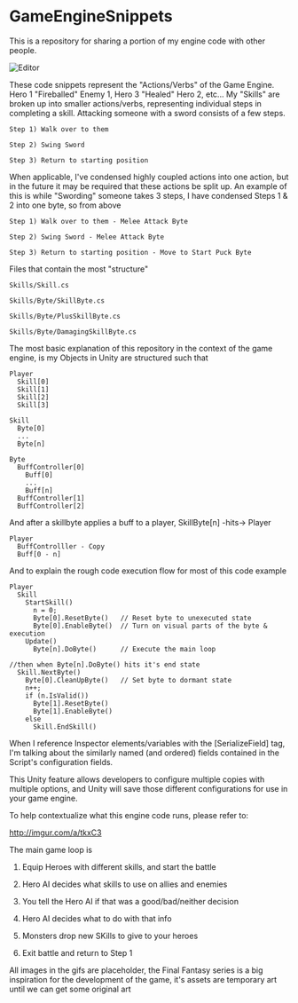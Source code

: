 # GameEngineSnippets

This is a repository for sharing a portion of my engine code with other people.

![Editor](http://i.imgur.com/PugOXns.png)

These code snippets represent the "Actions/Verbs" of the Game Engine. Hero 1 "Fireballed" Enemy 1, Hero 3 "Healed" Hero 2, etc...
My "Skills" are broken up into smaller actions/verbs, representing individual steps in completing a skill. Attacking someone with a sword consists of a few steps.
```
Step 1) Walk over to them

Step 2) Swing Sword

Step 3) Return to starting position
```
When applicable, I've condensed highly coupled actions into one action, but in the future it may be required that these actions be split up. An example of this is while "Swording" someone takes 3 steps, I have condensed Steps 1 & 2 into one byte, so from above
```
Step 1) Walk over to them - Melee Attack Byte

Step 2) Swing Sword - Melee Attack Byte

Step 3) Return to starting position - Move to Start Puck Byte
```
Files that contain the most "structure"
```
Skills/Skill.cs

Skills/Byte/SkillByte.cs

Skills/Byte/PlusSkillByte.cs

Skills/Byte/DamagingSkillByte.cs
```
The most basic explanation of this repository in the context of the game engine, is my Objects in Unity are structured such that

```
Player
  Skill[0]
  Skill[1]
  Skill[2]
  Skill[3]

Skill
  Byte[0]
  ...
  Byte[n]

Byte
  BuffController[0]
    Buff[0]
    ...
    Buff[n]
  BuffController[1]
  BuffController[2]  
```  
And after a skillbyte applies a buff to a player, SkillByte[n] -hits-> Player

```
Player
  BuffControlller - Copy
  Buff[0 - n]
```

And to explain the rough code execution flow for most of this code example

```
Player
  Skill
    StartSkill()
      n = 0;
      Byte[0].ResetByte()   // Reset byte to unexecuted state
      Byte[0].EnableByte()  // Turn on visual parts of the byte & execution
    Update()
      Byte[n].DoByte()      // Execute the main loop

//then when Byte[n].DoByte() hits it's end state
  Skill.NextByte()
    Byte[0].CleanUpByte()   // Set byte to dormant state
    n++;
    if (n.IsValid())
      Byte[1].ResetByte()
      Byte[1].EnableByte()
    else
      Skill.EndSkill()
```

When I reference Inspector elements/variables with the [SerializeField] tag, I'm talking about the similarly named (and ordered) fields contained in the Script's configuration fields.

This Unity feature allows developers to configure multiple copies with multiple options, and Unity will save those different configurations for use in your game engine.

To help contextualize what this engine code runs, please refer to:

http://imgur.com/a/tkxC3

The main game loop is

1) Equip Heroes with different skills, and start the battle

2) Hero AI decides what skills to use on allies and enemies

3) You tell the Hero AI if that was a good/bad/neither decision

4) Hero AI decides what to do with that info

5) Monsters drop new SKills to give to your heroes

6) Exit battle and return to Step 1

All images in the gifs are placeholder, the Final Fantasy series is a big inspiration for the development of the game,
it's assets are temporary art until we can get some original art

